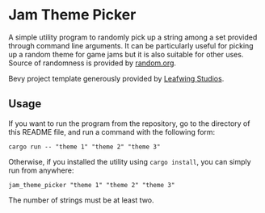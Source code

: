 # Jam Theme Picker

A simple utility program to randomly pick up a string among a set provided through command line arguments. It can be particularly useful for picking up a random theme for game jams but it is also suitable for other uses. Source of randomness is provided by [random.org](random.org).

Bevy project template generously provided by [Leafwing Studios](https://github.com/Leafwing-Studios/template-repo).

## Usage

If you want to run the program from the repository, go to the directory of this README file, and run a command with the following form:

```shell
cargo run -- "theme 1" "theme 2" "theme 3"
```

Otherwise, if you installed the utility using `cargo install`, you can simply run from anywhere:

```shell
jam_theme_picker "theme 1" "theme 2" "theme 3"
```

The number of strings must be at least two.